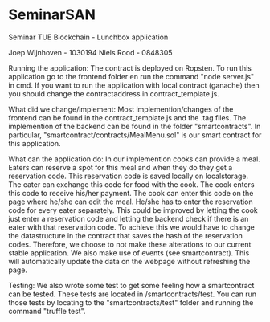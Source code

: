 # SeminarSAN
Seminar TUE Blockchain - Lunchbox application

Joep Wijnhoven - 1030194
Niels Rood - 0848305

Running the application:
The contract is deployed on Ropsten. To run this application go to the frontend folder en run the command "node server.js" in cmd. If you want to run the application with local contract (ganache) then you should change the contractaddress in contract_template.js.


What did we change/implement:
Most implemention/changes of the frontend can be found in the contract_template.js and the .tag files. The implemention of the backend can be found in the folder "smartcontracts". In particular, "smartcontract/contracts/MealMenu.sol" is our smart contract for this application.


What can the application do:
In our implemention cooks can provide a meal. Eaters can reserve a spot for this meal and when they do they get a reservation code. This reservation code is saved locally on localstorage. The eater can exchange this code for food with the cook. The cook enters this code to receive his/her payment.
The cook can enter this code on the page where he/she can edit the meal. He/she has to enter the reservation code for every eater separately. This could be improved by letting the cook just enter a reservation code and letting the backend check if there is an eater with that reservation code. To achieve this we would have to change the datastructure in the contract that saves the hash of the reservation codes. Therefore, we choose to not make these alterations to our current stable application.
We also make use of events (see smartcontract). This will automatically update the data on the webpage without refreshing the page.



Testing:
We also wrote some test to get some feeling how a smartcontract can be tested. These tests are located in /smartcontracts/test. You can run those tests by locating to the "smartcontracts/test" folder and running the command "truffle test".
